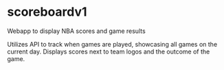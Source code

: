 # scoreboardv1
Webapp to display NBA scores and game results


Utilizes API to track when games are played, showcasing all games on the current day. Displays scores next to team logos and the outcome of the game.
